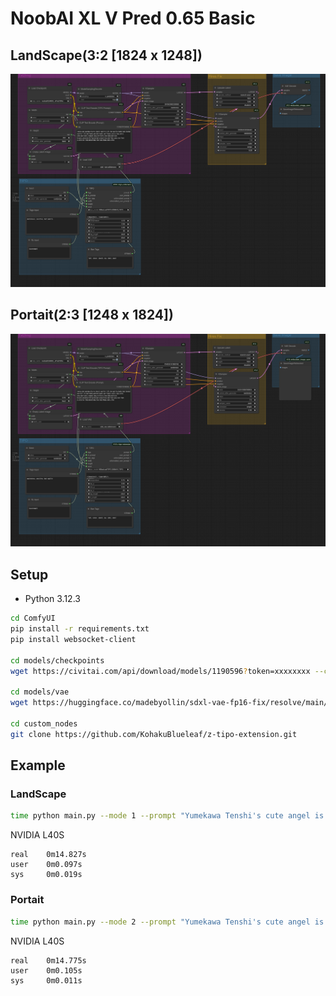 # NoobAI XL V Pred 0.65 Basic

## LandScape(3:2 [1824 x 1248])
![image](./landscape/workflow.png)

## Portait(2:3 [1248 x 1824])
![image](./portait/workflow.png)

## Setup
- Python 3.12.3
```bash
cd ComfyUI
pip install -r requirements.txt
pip install websocket-client

cd models/checkpoints
wget https://civitai.com/api/download/models/1190596?token=xxxxxxxx --content-disposition

cd models/vae
wget https://huggingface.co/madebyollin/sdxl-vae-fp16-fix/resolve/main/sdxl_vae.safetensors

cd custom_nodes
git clone https://github.com/KohakuBlueleaf/z-tipo-extension.git
```

## Example
### LandScape
```bash
time python main.py --mode 1 --prompt "Yumekawa Tenshi's cute angel is flying in the winter sky" --save_path "./test.png"
```
NVIDIA L40S
```
real    0m14.827s
user    0m0.097s
sys     0m0.019s
```

### Portait
```bash
time python main.py --mode 2 --prompt "Yumekawa Tenshi's cute angel is flying in the winter sky" --save_path "./test.png"
```
NVIDIA L40S
```
real    0m14.775s
user    0m0.105s
sys     0m0.011s
```


